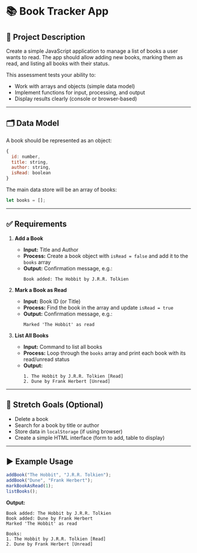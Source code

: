 # 📚 Book Tracker App

## 📖 Project Description
Create a simple JavaScript application to manage a list of books a user wants to read.
The app should allow adding new books, marking them as read, and listing all books with their status.

This assessment tests your ability to:
- Work with arrays and objects (simple data model)
- Implement functions for input, processing, and output
- Display results clearly (console or browser-based)

---

## 🗂️ Data Model
A book should be represented as an object:

```js
{
  id: number,
  title: string,
  author: string,
  isRead: boolean
}
```

The main data store will be an array of books:

```js
let books = [];
```

---

## ✅ Requirements

1. **Add a Book**
   - **Input:** Title and Author
   - **Process:** Create a book object with `isRead = false` and add it to the `books` array
   - **Output:** Confirmation message, e.g.:
     ```
     Book added: The Hobbit by J.R.R. Tolkien
     ```

2. **Mark a Book as Read**
   - **Input:** Book ID (or Title)
   - **Process:** Find the book in the array and update `isRead = true`
   - **Output:** Confirmation message, e.g.:
     ```
     Marked 'The Hobbit' as read
     ```

3. **List All Books**
   - **Input:** Command to list all books
   - **Process:** Loop through the `books` array and print each book with its read/unread status
   - **Output:**
     ```
     1. The Hobbit by J.R.R. Tolkien [Read]
     2. Dune by Frank Herbert [Unread]
     ```

---

## 🌟 Stretch Goals (Optional)
- Delete a book
- Search for a book by title or author
- Store data in `localStorage` (if using browser)
- Create a simple HTML interface (form to add, table to display)

---

## ▶️ Example Usage

```js
addBook("The Hobbit", "J.R.R. Tolkien");
addBook("Dune", "Frank Herbert");
markBookAsRead(1);
listBooks();
```

**Output:**
```
Book added: The Hobbit by J.R.R. Tolkien
Book added: Dune by Frank Herbert
Marked 'The Hobbit' as read

Books:
1. The Hobbit by J.R.R. Tolkien [Read]
2. Dune by Frank Herbert [Unread]
```
